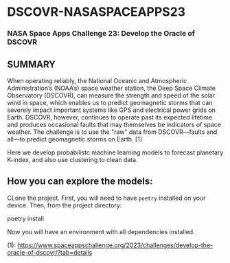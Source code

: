 # DSCOVR-NASASPACEAPPS23

### NASA Space Apps Challenge 23: Develop the Oracle of DSCOVR

## SUMMARY
When operating reliably, the National Oceanic and Atmospheric Administration’s (NOAA’s) space weather station, the Deep Space Climate Observatory (DSCOVR), can measure the strength and speed of the solar wind in space, which enables us to predict geomagnetic storms that can severely impact important systems like GPS and electrical power grids on Earth. DSCOVR, however, continues to operate past its expected lifetime and produces occasional faults that may themselves be indicators of space weather. The challenge is to use the "raw" data from DSCOVR—faults and all—to predict geomagnetic storms on Earth. [1]

Here we develop probabilistc machine learning models to forecast planetary K-index, and also use clustering to clean data.

## How you can explore the models:

CLone the project. First, you will need to have ```poetry``` installed on your device. Then, from the project directory:

  poetry install

Now you will have an environment with all dependencies installed.

(1): https://www.spaceappschallenge.org/2023/challenges/develop-the-oracle-of-dscovr/?tab=details
